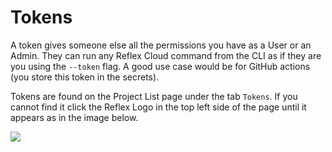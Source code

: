 # Tokens

A token gives someone else all the permissions you have as a User or an Admin. They can run any Reflex Cloud command from the CLI as if they are you using the `--token` flag. A good use case would be for GitHub actions (you store this token in the secrets).

Tokens are found on the Project List page under the tab `Tokens`. If you cannot find it click the Reflex Logo in the top left side of the page until it appears as in the image below.

![](hosting_tokens.png)